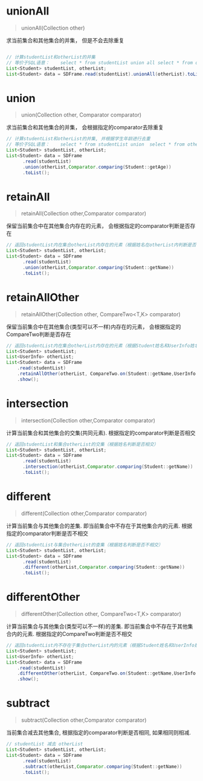 
# unionAll

> unionAll(Collection<T> other)



求当前集合和其他集合的并集， 但是不会去除重复



```java

// 计算studentList和otherList的并集
// 等价于SQL语意：    select * from studentList union all select * from otherList
List<Student> studentList, otherList;
List<Student> data = SDFrame.read(studentList).unionAll(otherList).toList();
```



# union

> union(Collection<T> other, Comparator<T> comparator)



求当前集合和其他集合的并集， 会根据指定的comparator去除重复



```java
// 计算studentList和otherList的并集, 并根据学生年龄进行去重
// 等价于SQL语意：    select * from studentList union  select * from otherList
List<Student> studentList, otherList;
List<Student> data = SDFrame
      .read(studentList)
      .union(otherList,Comparator.comparing(Student::getAge))
      .toList();
```





# retainAll

> retainAll(Collection<T> other,Comparator<T> comparator)



保留当前集合中在其他集合内存在的元素， 会根据指定的comparator判断是否存在



```java
// 返回studentList内在集合otherList内存在的元素（根据姓名在otherList内判断是否存在）
List<Student> studentList, otherList;
List<Student> data = SDFrame
      .read(studentList)
      .union(otherList,Comparator.comparing(Student::getName))
      .toList();
```





# retainAllOther

> retainAllOther(Collection<K> other, CompareTwo<T,K> comparator)



保留当前集合中在其他集合(类型可以不一样)内存在的元素， 会根据指定的CompareTwo判断是否存在



```java
// 返回studentList内在集合otherList内存在的元素（根据Student姓名和UserInfo姓名在otherList内判断是否存在）
List<Student> studentList;
List<UserInfo> otherList;
List<Student> data = SDFrame
    .read(studentList)
    .retainAllOther(otherList, CompareTwo.on(Student::getName,UserInfo::getName))
    .show();
```



# intersection

> intersection(Collection<T> other,Comparator<T> comparator)



计算当前集合和其他集合的交集(共同元素).     根据指定的comparator判断是否相交



```java
// 返回studentList和集合otherList的交集（根据姓名判断是否相交）
List<Student> studentList, otherList;
List<Student> data = SDFrame
      .read(studentList)
      .intersection(otherList,Comparator.comparing(Student::getName))
      .toList();
```





# different

> different(Collection<T> other,Comparator<T> comparator)



计算当前集合与其他集合的差集.     即当前集合中不存在于其他集合内的元素.    根据指定的comparator判断是否不相交



```java
// 返回studentList与集合otherList的查集（根据姓名判断是否不相交）
List<Student> studentList, otherList;
List<Student> data = SDFrame
      .read(studentList)
      .different(otherList,Comparator.comparing(Student::getName))
      .toList();
```



# differentOther

> differentOther(Collection<K> other, CompareTwo<T,K> comparator)



计算当前集合与其他集合(类型可以不一样)的差集.     即当前集合中不存在于其他集合内的元素.    根据指定的CompareTwo判断是否不相交



```java
// 返回studentList内不存在于集合otherList内的元素（根据Student姓名和UserInfo姓名在otherList内判断是否不相交）
List<Student> studentList;
List<UserInfo> otherList;
List<Student> data = SDFrame
    .read(studentList)
    .differentOther(otherList, CompareTwo.on(Student::getName,UserInfo::getName))
    .show();
```



# subtract

> subtract(Collection<T> other,Comparator<T> comparator)



当前集合减去其他集合,  根据指定的comparator判断是否相同, 如果相同则相减.



```java
// studentList 减去 otherList 
List<Student> studentList, otherList;
List<Student> data = SDFrame
      .read(studentList)
      .subtract(otherList,Comparator.comparing(Student::getName))
      .toList();
```
